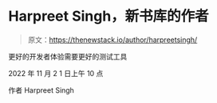 # Harpreet Singh，新书库的作者

> 原文：<https://thenewstack.io/author/harpreetsingh/>

更好的开发者体验需要更好的测试工具

2022 年 11 月 2 1 日上午 10 点

作者 Harpreet Singh